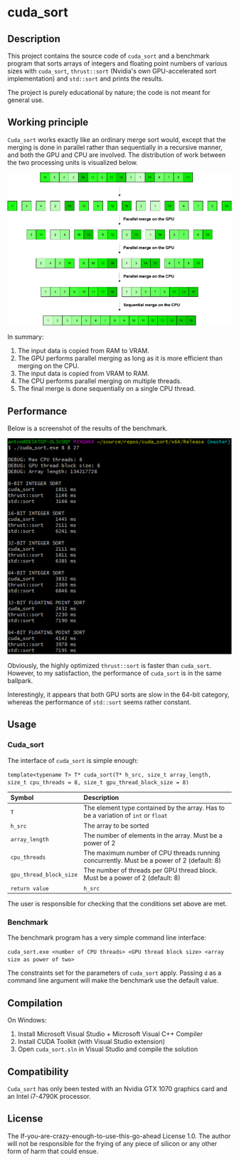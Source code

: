 # cuda_sort

## Description

This project contains the source code of `cuda_sort` and a benchmark program that sorts arrays of integers and floating point numbers of various sizes with `cuda_sort`, `thrust::sort` (Nvidia's own GPU-accelerated sort implementation) and `std::sort` and prints the results.

The project is purely educational by nature; the code is not meant for general use.

## Working principle

`Cuda_sort` works exactly like an ordinary merge sort would, except that the merging is done in parallel rather than sequentially in a recursive manner, and both the GPU and CPU are involved. The distribution of work between the two processing units is visualized below.

![](img/visualization.png)

In summary:

1. The input data is copied from RAM to VRAM.
2. The GPU performs parallel merging as long as it is more efficient than merging on the CPU.
3. The input data is copied from VRAM to RAM.
4. The CPU performs parallel merging on multiple threads.
5. The final merge is done sequentially on a single CPU thread.

## Performance

Below is a screenshot of the results of the benchmark.

![](img/benchmark_thrust.png)

Obviously, the highly optimized `thrust::sort` is faster than `cuda_sort`. However, to my satisfaction, the performance of `cuda_sort` is in the same ballpark.

Interestingly, it appears that both GPU sorts are slow in the 64-bit category, whereas the performance of `std::sort` seems rather constant.

## Usage

### Cuda_sort

The interface of `cuda_sort` is simple enough:

`template<typename T> T* cuda_sort(T* h_src, size_t array_length, size_t cpu_threads = 8, size_t gpu_thread_block_size = 8)`

| Symbol                  | Description                                                                               |
|:------------------------|:------------------------------------------------------------------------------------------|
| `T`                     | The element type contained by the array. Has to be a variation of `int` or `float`        |
| `h_src`                 | The array to be sorted                                                                    |
| `array_length`          | The number of elements in the array. Must be a power of 2                                 |
| `cpu_threads`           | The maximum number of CPU threads running concurrently. Must be a power of 2 (default: 8) |
| `gpu_thread_block_size` | The number of threads per GPU thread block. Must be a power of 2 (default: 8)             |
| `return value`          | `h_src`                                                                                   |

The user is responsible for checking that the conditions set above are met.

### Benchmark

The benchmark program has a very simple command line interface:

`cuda_sort.exe <number of CPU threads> <GPU thread block size> <array size as power of two>`

The constraints set for the parameters of `cuda_sort` apply. Passing `d` as a command line argument will make the benchmark use the default value.

## Compilation

On Windows:
1. Install Microsoft Visual Studio + Microsoft Visual C++ Compiler
2. Install CUDA Toolkit (with Visual Studio extension)
3. Open `cuda_sort.sln` in Visual Studio and compile the solution

## Compatibility

`Cuda_sort` has only been tested with an Nvidia GTX 1070 graphics card and an Intel i7-4790K processor.

## License

The If-you-are-crazy-enough-to-use-this-go-ahead License 1.0. The author will not be responsible for the frying of any piece of silicon or any other form of harm that could ensue.
